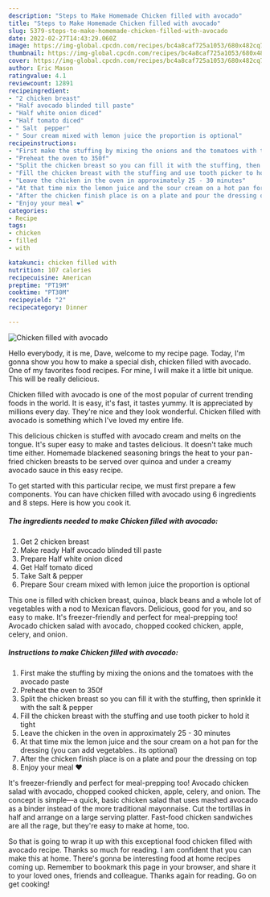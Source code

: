 ```yaml
---
description: "Steps to Make Homemade Chicken filled with avocado"
title: "Steps to Make Homemade Chicken filled with avocado"
slug: 5379-steps-to-make-homemade-chicken-filled-with-avocado
date: 2022-02-27T14:43:29.060Z
image: https://img-global.cpcdn.com/recipes/bc4a8caf725a1053/680x482cq70/chicken-filled-with-avocado-recipe-main-photo.jpg
thumbnail: https://img-global.cpcdn.com/recipes/bc4a8caf725a1053/680x482cq70/chicken-filled-with-avocado-recipe-main-photo.jpg
cover: https://img-global.cpcdn.com/recipes/bc4a8caf725a1053/680x482cq70/chicken-filled-with-avocado-recipe-main-photo.jpg
author: Eric Mason
ratingvalue: 4.1
reviewcount: 12891
recipeingredient:
- "2 chicken breast"
- "Half avocado blinded till paste"
- "Half white onion diced"
- "Half tomato diced"
- " Salt  pepper"
- " Sour cream mixed with lemon juice the proportion is optional"
recipeinstructions:
- "First make the stuffing by mixing the onions and the tomatoes with the avocado paste"
- "Preheat the oven to 350f"
- "Split the chicken breast so you can fill it with the stuffing, then sprinkle it with the salt &amp; pepper"
- "Fill the chicken breast with the stuffing and use tooth picker to hold it tight"
- "Leave the chicken in the oven in approximately 25 - 30 minutes"
- "At that time mix the lemon juice and the sour cream on a hot pan for the dressing (you can add vegetables.. its optional)"
- "After the chicken finish place is on a plate and pour the dressing on top"
- "Enjoy your meal ❤"
categories:
- Recipe
tags:
- chicken
- filled
- with

katakunci: chicken filled with 
nutrition: 107 calories
recipecuisine: American
preptime: "PT19M"
cooktime: "PT30M"
recipeyield: "2"
recipecategory: Dinner

---
```



![Chicken filled with avocado](https://img-global.cpcdn.com/recipes/bc4a8caf725a1053/680x482cq70/chicken-filled-with-avocado-recipe-main-photo.jpg)

Hello everybody, it is me, Dave, welcome to my recipe page. Today, I'm gonna show you how to make a special dish, chicken filled with avocado. One of my favorites food recipes. For mine, I will make it a little bit unique. This will be really delicious.

Chicken filled with avocado is one of the most popular of current trending foods in the world. It is easy, it's fast, it tastes yummy. It is appreciated by millions every day. They're nice and they look wonderful. Chicken filled with avocado is something which I've loved my entire life.

This delicious chicken is stuffed with avocado cream and melts on the tongue. It&#39;s super easy to make and tastes delicious. It doesn&#39;t take much time either. Homemade blackened seasoning brings the heat to your pan-fried chicken breasts to be served over quinoa and under a creamy avocado sauce in this easy recipe.


To get started with this particular recipe, we must first prepare a few components. You can have chicken filled with avocado using 6 ingredients and 8 steps. Here is how you cook it.

<!--inarticleads1-->

##### The ingredients needed to make Chicken filled with avocado:

1. Get 2 chicken breast
1. Make ready Half avocado blinded till paste
1. Prepare Half white onion diced
1. Get Half tomato diced
1. Take  Salt &amp; pepper
1. Prepare  Sour cream mixed with lemon juice the proportion is optional


This one is filled with chicken breast, quinoa, black beans and a whole lot of vegetables with a nod to Mexican flavors. Delicious, good for you, and so easy to make. It&#39;s freezer-friendly and perfect for meal-prepping too! Avocado chicken salad with avocado, chopped cooked chicken, apple, celery, and onion. 

<!--inarticleads2-->

##### Instructions to make Chicken filled with avocado:

1. First make the stuffing by mixing the onions and the tomatoes with the avocado paste
1. Preheat the oven to 350f
1. Split the chicken breast so you can fill it with the stuffing, then sprinkle it with the salt &amp; pepper
1. Fill the chicken breast with the stuffing and use tooth picker to hold it tight
1. Leave the chicken in the oven in approximately 25 - 30 minutes
1. At that time mix the lemon juice and the sour cream on a hot pan for the dressing (you can add vegetables.. its optional)
1. After the chicken finish place is on a plate and pour the dressing on top
1. Enjoy your meal ❤


It&#39;s freezer-friendly and perfect for meal-prepping too! Avocado chicken salad with avocado, chopped cooked chicken, apple, celery, and onion. The concept is simple—a quick, basic chicken salad that uses mashed avocado as a binder instead of the more traditional mayonnaise. Cut the tortillas in half and arrange on a large serving platter. Fast-food chicken sandwiches are all the rage, but they&#39;re easy to make at home, too. 

So that is going to wrap it up with this exceptional food chicken filled with avocado recipe. Thanks so much for reading. I am confident that you can make this at home. There's gonna be interesting food at home recipes coming up. Remember to bookmark this page in your browser, and share it to your loved ones, friends and colleague. Thanks again for reading. Go on get cooking!
